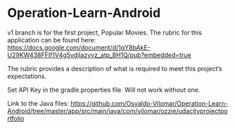 # Operation-Learn-Android

v1 branch is for the first project, Popular Movies. The rubric for this application can be found here: https://docs.google.com/document/d/1qY8bAkE-U29KW438FFIf1V4g5vdjIazyvz_atp_8H1Q/pub?embedded=true

The rubric provides a description of what is required to meet this project’s expectations.

Set API Key in the gradle.properties file. Will not work without one.

Link to the Java files: https://github.com/Osvaldo-Vilomar/Operation-Learn-Android/tree/master/app/src/main/java/com/vilomar/ozzie/udacityprojectportfolio
